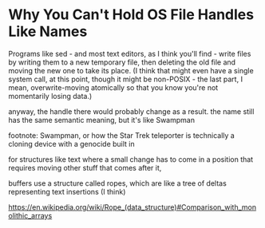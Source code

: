 # Why You Can't Hold OS File Handles Like Names

Programs like sed - and most text editors, as I think you'll find - write files by writing them to a new temporary file, then deleting the old file and moving the new one to take its place. (I think that might even have a single system call, at this point, though it might be non-POSIX - the last part, I mean, overwrite-moving atomically so that you know you're not momentarily losing data.)

anyway, the handle there would probably change as a result. the name still has the same semantic meaning, but it's like Swampman

footnote: Swampman, or how the Star Trek teleporter is technically a cloning device with a genocide built in

for structures like text where a small change has to come in a position that requires moving other stuff that comes after it,

buffers use a structure called ropes, which are like a tree of deltas representing text insertions (I think)

https://en.wikipedia.org/wiki/Rope_(data_structure)#Comparison_with_monolithic_arrays
